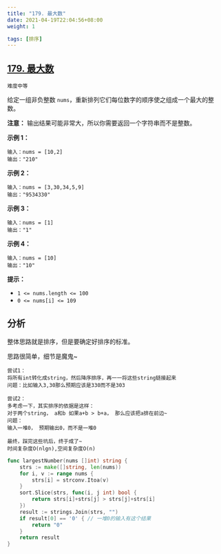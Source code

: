 ```yaml
---
title: "179. 最大数"
date: 2021-04-19T22:04:56+08:00
weight: 1

tags: [排序]
---
```


## [179. 最大数](https://leetcode-cn.com/problems/largest-number/)

`难度中等`

给定一组非负整数 `nums`，重新排列它们每位数字的顺序使之组成一个最大的整数。

**注意：** 输出结果可能非常大，所以你需要返回一个字符串而不是整数。

**示例 1：**

```
输入：nums = [10,2]
输出："210"
```

**示例 2：**

```
输入：nums = [3,30,34,5,9]
输出："9534330"
```

**示例 3：**

```
输入：nums = [1]
输出："1"
```

**示例 4：**

```
输入：nums = [10]
输出："10"
```

**提示：**

- `1 <= nums.length <= 100`
- `0 <= nums[i] <= 109`

## 分析

整体思路就是排序，但是要确定好排序的标准。

思路很简单，细节是魔鬼~

```
尝试1：
将所有int转化成string，然后降序排序，再一一将这些string链接起来
问题：比如输入3,30那么预期应该是330而不是303

尝试2：
多考虑一下，其实排序的依据是这样：
对于两个string， a和b 如果a+b > b+a， 那么应该把a排在前边~
问题：
输入一堆0， 预期输出0，而不是一堆0

最终，踩完这些坑后，终于成了~
时间复杂度O(nlgn),空间复杂度O(n)
```

```go
func largestNumber(nums []int) string {
	strs := make([]string, len(nums))
	for i, v := range nums {
		strs[i] = strconv.Itoa(v)
	}
	sort.Slice(strs, func(i, j int) bool {
		return strs[i]+strs[j] > strs[j]+strs[i]
	})
	result := strings.Join(strs, "")
	if result[0] == '0' { // 一堆0的输入有这个结果
		return "0"
	}
	return result
}
```
